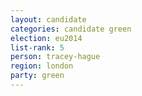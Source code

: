 ```yaml
---
layout: candidate
categories: candidate green
election: eu2014
list-rank: 5
person: tracey-hague
region: london
party: green
---
```

